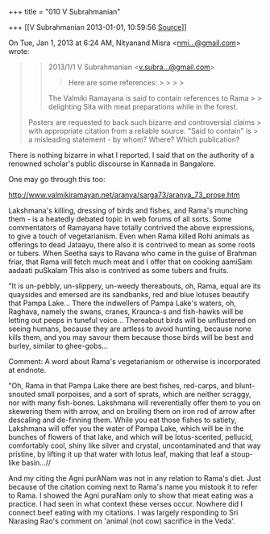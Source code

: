 +++
title = "010 V Subrahmanian"

+++
[[V Subrahmanian	2013-01-01, 10:59:56 [Source](https://groups.google.com/g/bvparishat/c/61H1QsFqBX4)]]



On Tue, Jan 1, 2013 at 6:24 AM, Nityanand Misra \<[nmi...@gmail.com]()\> wrote:  

>   
>   
> > 
> > 2013/1/1 V Subrahmanian \<[v.subra...@gmail.com]()\>  
> > > Here are some references: > > > > 
> > > >   
> > The Valmiki Ramayana is said to contain references to Rama > > delighting Sita with meat preparations while in the forest.  
> >   
> > > > 
> > 
> >   
> Posters are requested to back such bizarre and controversial claims > with appropriate citation from a reliable source. "Said to contain" is > a misleading statement - by whom? Where? Which publication?  
> > 
> > 

  
There is nothing bizarre in what I reported. I said that on the authority of a renowned scholar's public discourse in Kannada in Bangalore.  
  
One may go through this too:  
  
<http://www.valmikiramayan.net/aranya/sarga73/aranya_73_prose.htm>  
  
Lakshmana's killing, dressing of birds and fishes, and Rama's munching them - is a heatedly debated topic in web forums of all sorts. Some commentators of Ramayana have totally contrived the above expressions, to give a touch of vegetarianism. Even when Rama killed Rohi animals as offerings to dead Jataayu, there also it is contrived to mean as some roots or tubers. When Seetha says to Ravana who came in the guise of Brahman friar, that Rama will fetch much meat and I offer that on cooking aamiSam aadaati puSkalam This also is contrived as some tubers and fruits.  

"It is un-pebbly, un-slippery, un-weedy thereabouts, oh, Rama, equal are its quaysides and emersed are its sandbanks, red and blue lotuses beautify that Pampa Lake... There the indwellers of Pampa Lake's waters, oh, Raghava, namely the swans, cranes, Kraunca-s and fish-hawks will be letting out peeps in tuneful voice... Thereabout birds will be unflustered on seeing humans, because they are artless to avoid hunting, because none kills them, and you may savour them because those birds will be best and burley, similar to ghee-gobs...

Comment: A word about Rama's vegetarianism or otherwise is incorporated at endnote.

"Oh, Rama in that Pampa Lake there are best fishes, red-carps, and blunt-snouted small porpoises, and a sort of sprats, which are neither scraggy, nor with many fish-bones. Lakshmana will reverentially offer them to you on skewering them with arrow, and on broiling them on iron rod of arrow after descaling and de-finning them. While you eat those fishes to satiety, Lakshmana will offer you the water of Pampa Lake, which will be in the bunches of flowers of that lake, and which will be lotus-scented, pellucid, comfortably cool, shiny like silver and crystal, uncontaminated and that way pristine, by lifting it up that water with lotus leaf, making that leaf a stoup-like basin...//

And my citing the Agni purANam was not in any relation to Rama's diet.
Just because of the citation coming next to Rama's name you mistook it to refer to Rama. I showed the Agni puraNam only to show that meat eating was a practice. I had seen in what context these verses occur.
Nowhere did I connect beef eating with my citations. I was largely responding to Sri Narasing Rao's comment on 'animal (not cow) sacrifice in the Veda'.

  

  

> 
> > 
> > 
> > 
> >   
> > 

  

